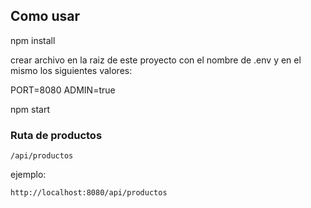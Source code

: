 ## Como usar

npm install

crear archivo en la raiz de este proyecto con el nombre de .env y en el mismo los siguientes valores:

PORT=8080
ADMIN=true

npm start

### Ruta de productos

`/api/productos`

ejemplo:

`http://localhost:8080/api/productos`